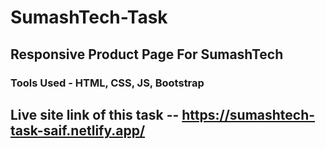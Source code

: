 # SumashTech-Task 

## Responsive Product Page For SumashTech
### Tools Used - HTML, CSS, JS, Bootstrap

## Live site link of this task -- https://sumashtech-task-saif.netlify.app/

